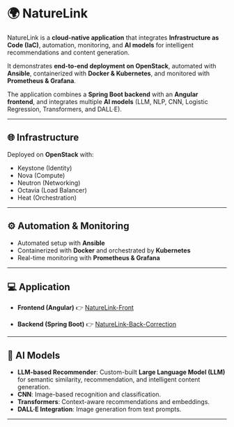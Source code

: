 # 🌍 NatureLink

NatureLink is a **cloud-native application** that integrates **Infrastructure as Code (IaC)**, automation, monitoring, and **AI models** for intelligent recommendations and content generation.  

It demonstrates **end-to-end deployment on OpenStack**, automated with **Ansible**, containerized with **Docker & Kubernetes**, and monitored with **Prometheus & Grafana**.  

The application combines a **Spring Boot backend** with an **Angular frontend**, and integrates multiple **AI models** (LLM, NLP, CNN, Logistic Regression, Transformers, and DALL·E).  

---

## 🌐 Infrastructure  

Deployed on **OpenStack** with:  
- Keystone (Identity)  
- Nova (Compute)  
- Neutron (Networking)  
- Octavia (Load Balancer)  
- Heat (Orchestration)  

---

## ⚙️ Automation & Monitoring  

- Automated setup with **Ansible**  
- Containerized with **Docker** and orchestrated by **Kubernetes**  
- Real-time monitoring with **Prometheus & Grafana**  

---

## 💻 Application  

- **Frontend (Angular)** 👉 [NatureLink-Front](https://github.com/AyoubRebhi/NatureLink-Front)  

- **Backend (Spring Boot)** 👉 [NatureLink-Back-Correction](https://github.com/AyoubRebhi/NatureLink-Back-Correction)  

---

## 🤖 AI Models  

- **LLM-based Recommender**: Custom-built **Large Language Model (LLM)** for semantic similarity, recommendation, and intelligent content generation.  
- **CNN**: Image-based recognition and classification.  
- **Transformers**: Context-aware recommendations and embeddings.  
- **DALL·E Integration**: Image generation from text prompts.  

---
